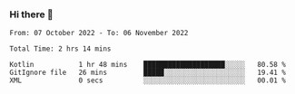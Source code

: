 ### Hi there 👋

<!--START_SECTION:waka-->

```text
From: 07 October 2022 - To: 06 November 2022

Total Time: 2 hrs 14 mins

Kotlin           1 hr 48 mins    ████████████████████░░░░░   80.58 %
GitIgnore file   26 mins         █████░░░░░░░░░░░░░░░░░░░░   19.41 %
XML              0 secs          ░░░░░░░░░░░░░░░░░░░░░░░░░   00.01 %
```

<!--END_SECTION:waka-->

<!--
**jaimesalcedo1/jaimesalcedo1** is a ✨ _special_ ✨ repository because its `README.md` (this file) appears on your GitHub profile.

Here are some ideas to get you started:

- 🔭 I’m currently working on ...
- 🌱 I’m currently learning ...
- 👯 I’m looking to collaborate on ...
- 🤔 I’m looking for help with ...
- 💬 Ask me about ...
- 📫 How to reach me: ...
- 😄 Pronouns: ...
- ⚡ Fun fact: ...
-->
